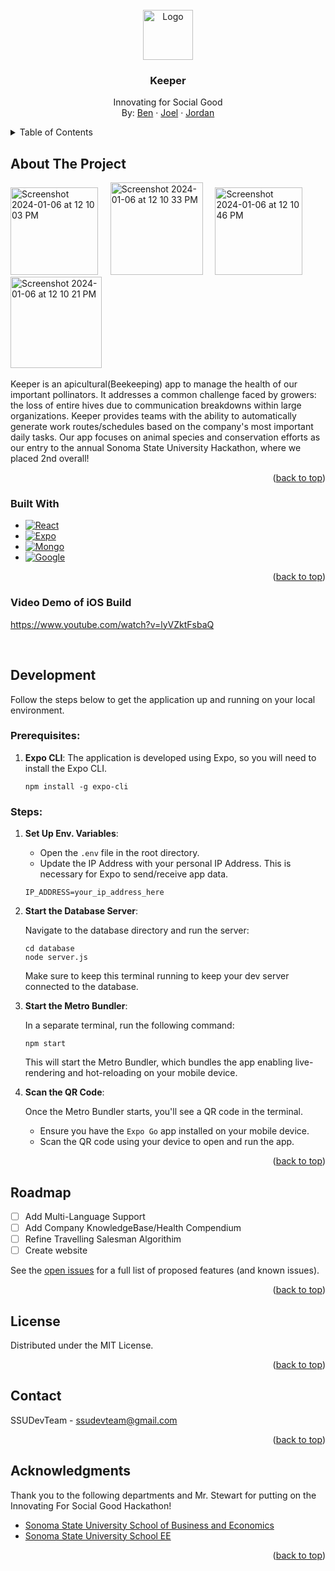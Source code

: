 
<!-- PROJECT LOGO -->
<br />
<div align="center">
  <a href="https://github.com/othneildrew/Best-README-Template">
    <img src="https://github.com/ssudevteam/keeper/assets/18277544/5051f115-9605-40f4-abda-669b93726d33" alt="Logo" width="80" height="80">
  </a>

  <h3 align="center">Keeper</h3>

  <p align="center">
    Innovating for Social Good

</br>
     By:
    <a href="https://github.com/harrisb002">Ben</a>
    ·
    <a href="https://github.com/joeltho">Joel</a>
    ·
    <a href="https://github.com/jordannakamoto">Jordan</a>
  </p>
</div>



<!-- TABLE OF CONTENTS -->
<details>
  <summary>Table of Contents</summary>
  <ol>
    <li>
      <a href="#about-the-project">About The Project</a>
      <ul>
        <li><a href="#built-with">Built With</a></li>
      </ul>
    </li>
    <li>
      <a href="#development">Development</a>
    </li>
    <li><a href="#roadmap">Roadmap</a></li>
    <li><a href="#license">License</a></li>
    <li><a href="#contact">Contact</a></li>
    <li><a href="#acknowledgments">Acknowledgments</a></li>
  </ol>
</details>



<!-- ABOUT THE PROJECT -->
## About The Project

<img width="140" alt="Screenshot 2024-01-06 at 12 10 03 PM" src="https://github.com/ssudevteam/keeper/assets/18277544/d47759fb-b747-41ad-92dc-2ff58fb0c375">  &nbsp;  &nbsp;
<img width="148" alt="Screenshot 2024-01-06 at 12 10 33 PM" src="https://github.com/ssudevteam/keeper/assets/18277544/b0dbf509-98ee-4f9a-b4f1-4790ac1d548c"> &nbsp; &nbsp;
<img width="140" alt="Screenshot 2024-01-06 at 12 10 46 PM" src="https://github.com/ssudevteam/keeper/assets/18277544/64eb9bea-d7b0-40d7-9311-a2e9d29c79c8">  &nbsp;  &nbsp;
<img width="146" alt="Screenshot 2024-01-06 at 12 10 21 PM" src="https://github.com/ssudevteam/keeper/assets/18277544/3489a074-84d1-47c6-aeda-06b2def82676">
</br></br>
Keeper is an apicultural(Beekeeping) app to manage the health of our important pollinators. It addresses a common challenge faced by growers: the loss of entire hives due to communication breakdowns within large organizations. Keeper provides teams with the ability to automatically generate work routes/schedules based on the company's most important daily tasks. Our app focuses on animal species and conservation efforts as our entry to the annual Sonoma State University Hackathon, where we placed  2nd overall!

<p align="right">(<a href="#readme-top">back to top</a>)</p>



### Built With


* [![React][React.js]][React-url]
* [![Expo][Expo.js]][Expo-url]
* [![Mongo][MongoDb]][Mongo-url]
* [![Google][Google]][Google-url]


<p align="right">(<a href="#readme-top">back to top</a>)</p>

### Video Demo of iOS Build
https://www.youtube.com/watch?v=lyVZktFsbaQ

</br>


<!-- GETTING STARTED -->
## Development

Follow the steps below to get the application up and running on your local environment.

### Prerequisites:

1. **Expo CLI**: The application is developed using Expo, so you will need to install the Expo CLI.
   
   ```
   npm install -g expo-cli
   ```

### Steps:

1. **Set Up Env. Variables**:

   - Open the `.env` file in the root directory.
   - Update the IP Address with your personal IP Address. This is necessary for Expo to send/receive app data.

   ```
   IP_ADDRESS=your_ip_address_here
   ```

2. **Start the Database Server**:

   Navigate to the database directory and run the server:

   ```
   cd database
   node server.js
   ```

   Make sure to keep this terminal running to keep your dev server connected to the database.

3. **Start the Metro Bundler**:

   In a separate terminal, run the following command:

   ```
   npm start
   ```

   This will start the Metro Bundler, which bundles the app enabling live-rendering and hot-reloading on your mobile device.

4. **Scan the QR Code**:

   Once the Metro Bundler starts, you'll see a QR code in the terminal. 

   - Ensure you have the `Expo Go` app installed on your mobile device. 
   - Scan the QR code using your device to open and run the app.

<p align="right">(<a href="#readme-top">back to top</a>)</p>


<!-- ROADMAP -->
## Roadmap

- [ ] Add Multi-Language Support
- [ ] Add Company KnowledgeBase/Health Compendium
- [ ] Refine Travelling Salesman Algorithim
- [ ] Create website

See the [open issues](https://github.com/ssudevteam/keeper/issues) for a full list of proposed features (and known issues).

<p align="right">(<a href="#readme-top">back to top</a>)</p>


<!-- LICENSE -->
## License

Distributed under the MIT License.

<p align="right">(<a href="#readme-top">back to top</a>)</p>



<!-- CONTACT -->
## Contact

SSUDevTeam - ssudevteam@gmail.com

<p align="right">(<a href="#readme-top">back to top</a>)</p>



<!-- ACKNOWLEDGMENTS -->
## Acknowledgments

Thank you to the following departments and Mr. Stewart for putting on the Innovating For Social Good Hackathon!
* [Sonoma State University School of Business and Economics](https://sbe.sonoma.edu)
* [Sonoma State University School EE](https://ee.sonoma.edu)

<p align="right">(<a href="#readme-top">back to top</a>)</p>



<!-- MARKDOWN LINKS & IMAGES -->
<!-- https://www.markdownguide.org/basic-syntax/#reference-style-links -->
[MongoDB]: https://img.shields.io/badge/MongoDB-4EA94B?style=for-the-badge&logo=mongodb&logoColor=white
[Mongo-url]: https://www.mongodb.com
[React.js]: https://img.shields.io/badge/React%20Native-20232A?style=for-the-badge&logo=react&logoColor=61DAFB
[React-url]: https://reactjs.org/
[Expo.js]: https://img.shields.io/badge/Expo-35495E?style=for-the-badge&logo=expo&logoColor=4FC08D
[Expo-url]: https://vuejs.org/
[Google]: https://img.shields.io/badge/Google_Maps_API-4285F4?style=for-the-badge&logo=google-cloud&logoColor=white
[Google-url]: https://developers.google.com/maps
